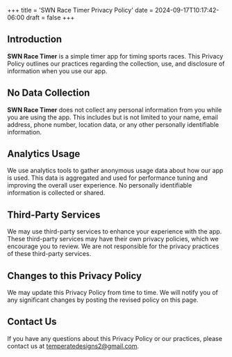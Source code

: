 +++
title = 'SWN Race Timer Privacy Policy'
date = 2024-09-17T10:17:42-06:00
draft = false
+++

Introduction
------------

**SWN Race Timer** is a simple timer app for timing sports races. This Privacy
Policy outlines our practices regarding the collection, use, and disclosure of
information when you use our app.

No Data Collection
------------------

**SWN Race Timer** does not collect any personal information from you while you
are using the app. This includes but is not limited to your name, email
address, phone number, location data, or any other personally identifiable
information.

Analytics Usage
---------------

We use analytics tools to gather anonymous usage data about how our app is
used. This data is aggregated and used for performance tuning and improving the
overall user experience. No personally identifiable information is collected or
shared.

Third-Party Services
--------------------

We may use third-party services to enhance your experience with the app. These
third-party services may have their own privacy policies, which we encourage
you to review. We are not responsible for the privacy practices of these
third-party services.

Changes to this Privacy Policy
------------------------------

We may update this Privacy Policy from time to time. We will notify you of any
significant changes by posting the revised policy on this page.

Contact Us
----------

If you have any questions about this Privacy Policy or our practices, please
contact us at
[temperatedesigns2@gmail.com](mailto:temperatedesigns2@gmail.com).
